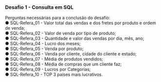 ### Desafio 1 - Consulta em SQL  
Perguntas necessárias para a conclusão do desafio:  
● SQL-Refera_01 - Valor total das vendas e dos fretes por produto e ordem de venda;  
● SQL-Refera_02 - Valor de venda por tipo de produto;  
● SQL-Refera_03 - Quantidade e valor das vendas por dia, mês, ano;  
● SQL-Refera_04 - Lucro dos meses;  
● SQL-Refera_05 - Venda por produto;  
● SQL-Refera_06 - Venda por cliente, cidade do cliente e estado;  
● SQL-Refera_07 - Média de produtos vendidos;  
● SQL-Refera_08 - Média de compras que um cliente faz;  
● SQL-Refera_09 - Lucros por Categorias;  
● SQL-Refera_10 - TOP 3 países mais lucrativos.  
